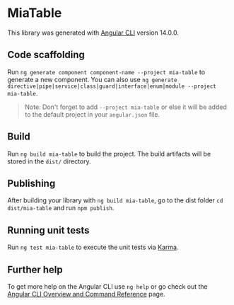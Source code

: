 # MiaTable

This library was generated with [Angular CLI](https://github.com/angular/angular-cli) version 14.0.0.

## Code scaffolding

Run `ng generate component component-name --project mia-table` to generate a new component. You can also use `ng generate directive|pipe|service|class|guard|interface|enum|module --project mia-table`.

> Note: Don't forget to add `--project mia-table` or else it will be added to the default project in your `angular.json` file.

## Build

Run `ng build mia-table` to build the project. The build artifacts will be stored in the `dist/` directory.

## Publishing

After building your library with `ng build mia-table`, go to the dist folder `cd dist/mia-table` and run `npm publish`.

## Running unit tests

Run `ng test mia-table` to execute the unit tests via [Karma](https://karma-runner.github.io).

## Further help

To get more help on the Angular CLI use `ng help` or go check out the [Angular CLI Overview and Command Reference](https://angular.io/cli) page.
